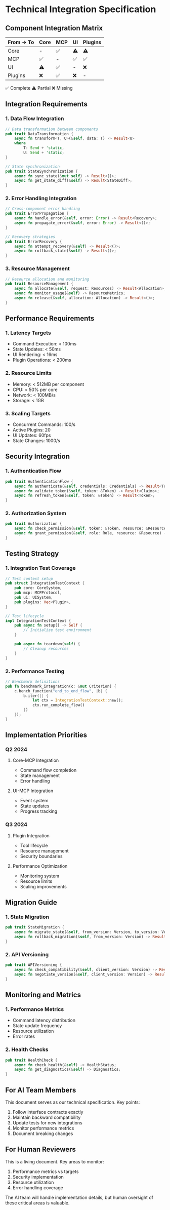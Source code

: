 # Technical Integration Specification

## Component Integration Matrix

| From → To | Core | MCP | UI | Plugins |
|-----------|------|-----|----| --------|
| Core      | -    | ✅  | ⚠️ | ⚠️      |
| MCP       | ✅   | -   | ✅ | ✅      |
| UI        | ⚠️   | ✅  | -  | ❌      |
| Plugins   | ❌   | ✅  | ❌ | -       |

✅ Complete  ⚠️ Partial  ❌ Missing

## Integration Requirements

### 1. Data Flow Integration
```rust
// Data transformation between components
pub trait DataTransformation {
    async fn transform<T, U>(&self, data: T) -> Result<U>
    where
        T: Send + 'static,
        U: Send + 'static;
}

// State synchronization
pub trait StateSynchronization {
    async fn sync_state(&mut self) -> Result<()>;
    async fn get_state_diff(&self) -> Result<StateDiff>;
}
```

### 2. Error Handling Integration
```rust
// Cross-component error handling
pub trait ErrorPropagation {
    async fn handle_error(&self, error: Error) -> Result<Recovery>;
    async fn propagate_error(&self, error: Error) -> Result<()>;
}

// Recovery strategies
pub trait ErrorRecovery {
    async fn attempt_recovery(&self) -> Result<()>;
    async fn rollback_state(&self) -> Result<()>;
}
```

### 3. Resource Management
```rust
// Resource allocation and monitoring
pub trait ResourceManagement {
    async fn allocate(&self, request: Resources) -> Result<Allocation>;
    async fn monitor_usage(&self) -> ResourceMetrics;
    async fn release(&self, allocation: Allocation) -> Result<()>;
}
```

## Performance Requirements

### 1. Latency Targets
- Command Execution: < 100ms
- State Updates: < 50ms
- UI Rendering: < 16ms
- Plugin Operations: < 200ms

### 2. Resource Limits
- Memory: < 512MB per component
- CPU: < 50% per core
- Network: < 100MB/s
- Storage: < 1GB

### 3. Scaling Targets
- Concurrent Commands: 100/s
- Active Plugins: 20
- UI Updates: 60fps
- State Changes: 1000/s

## Security Integration

### 1. Authentication Flow
```rust
pub trait AuthenticationFlow {
    async fn authenticate(&self, credentials: Credentials) -> Result<Token>;
    async fn validate_token(&self, token: &Token) -> Result<Claims>;
    async fn refresh_token(&self, token: &Token) -> Result<Token>;
}
```

### 2. Authorization System
```rust
pub trait Authorization {
    async fn check_permission(&self, token: &Token, resource: &Resource) -> Result<()>;
    async fn grant_permission(&self, role: Role, resource: &Resource) -> Result<()>;
}
```

## Testing Strategy

### 1. Integration Test Coverage
```rust
// Test context setup
pub struct IntegrationTestContext {
    pub core: CoreSystem,
    pub mcp: MCPProtocol,
    pub ui: UISystem,
    pub plugins: Vec<Plugin>,
}

// Test lifecycle
impl IntegrationTestContext {
    pub async fn setup() -> Self {
        // Initialize test environment
    }

    pub async fn teardown(self) {
        // Cleanup resources
    }
}
```

### 2. Performance Testing
```rust
// Benchmark definitions
pub fn benchmark_integration(c: &mut Criterion) {
    c.bench_function("end_to_end_flow", |b| {
        b.iter(|| {
            let ctx = IntegrationTestContext::new();
            ctx.run_complete_flow()
        })
    });
}
```

## Implementation Priorities

### Q2 2024
1. Core-MCP Integration
   - Command flow completion
   - State management
   - Error handling

2. UI-MCP Integration
   - Event system
   - State updates
   - Progress tracking

### Q3 2024
1. Plugin Integration
   - Tool lifecycle
   - Resource management
   - Security boundaries

2. Performance Optimization
   - Monitoring system
   - Resource limits
   - Scaling improvements

## Migration Guide

### 1. State Migration
```rust
pub trait StateMigration {
    async fn migrate_state(&self, from_version: Version, to_version: Version) -> Result<()>;
    async fn rollback_migration(&self, from_version: Version) -> Result<()>;
}
```

### 2. API Versioning
```rust
pub trait APIVersioning {
    async fn check_compatibility(&self, client_version: Version) -> Result<()>;
    async fn negotiate_version(&self, client_version: Version) -> Result<Version>;
}
```

## Monitoring and Metrics

### 1. Performance Metrics
- Command latency distribution
- State update frequency
- Resource utilization
- Error rates

### 2. Health Checks
```rust
pub trait HealthCheck {
    async fn check_health(&self) -> HealthStatus;
    async fn get_diagnostics(&self) -> Diagnostics;
}
```

## For AI Team Members
This document serves as our technical specification. Key points:

1. Follow interface contracts exactly
2. Maintain backward compatibility
3. Update tests for new integrations
4. Monitor performance metrics
5. Document breaking changes

## For Human Reviewers
This is a living document. Key areas to monitor:

1. Performance metrics vs targets
2. Security implementation
3. Resource utilization
4. Error handling coverage

The AI team will handle implementation details, but human oversight of these critical areas is valuable. 